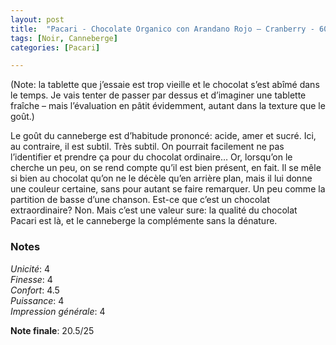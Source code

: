 ```yaml
---
layout: post
title:  "Pacari - Chocolate Organico con Arandano Rojo – Cranberry - 60% Cacao"
tags: [Noir, Canneberge] 
categories: [Pacari]

---
```


(Note: la tablette que j’essaie est trop vieille et le chocolat s’est abîmé dans le temps. Je vais tenter de passer par dessus et d’imaginer une tablette fraîche – mais l’évaluation en pâtit évidemment, autant dans la texture que le goût.)

Le goût du canneberge est d’habitude prononcé: acide, amer et sucré. Ici, au contraire, il est subtil. Très subtil. On pourrait facilement ne pas l’identifier et prendre ça pour du chocolat ordinaire… Or, lorsqu’on le cherche un peu, on se rend compte qu’il est bien présent, en fait. Il se mêle si bien au chocolat qu’on ne le décèle qu’en arrière plan, mais il lui donne une couleur certaine, sans pour autant se faire remarquer. Un peu comme la partition de basse d’une chanson.
Est-ce que c’est un chocolat extraordinaire? Non. Mais c’est une valeur sure: la qualité du chocolat Pacari est là, et le canneberge la complémente sans la dénature.



### Notes

_Unicité_: 4  
_Finesse_: 4  
_Confort_: 4.5  
_Puissance_: 4  
_Impression générale_: 4

**Note finale**: 20.5/25